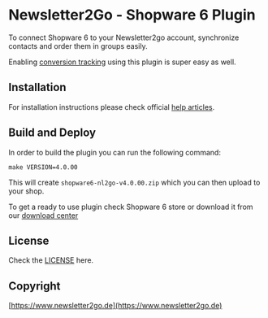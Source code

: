 # Newsletter2Go - Shopware 6 Plugin

To connect Shopware 6 to your Newsletter2go account, synchronize contacts and order them in groups easily.

Enabling [conversion tracking](https://www.newsletter2go.com/features/newsletter-conversion-tracking/) using this plugin is super easy as well.

## Installation

For installation instructions please check official [help articles](https://help.newsletter2go.com/integrations-api/e-commerce-connections.html").

## Build and Deploy

In order to build the plugin you can run the following command:

    make VERSION=4.0.00

This will create `shopware6-nl2go-v4.0.00.zip` which you can then upload to your shop.

To get a ready to use plugin check Shopware 6 store or download it from our [download center](https://www.newsletter2go.de/download-center)


## License

Check the [LICENSE](./LICENSE) here.


## Copyright
[https://www.newsletter2go.de](https://www.newsletter2go.de)
